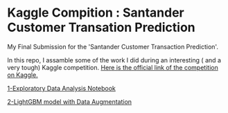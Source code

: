 # Kaggle Compition : Santander Customer Transation Prediction
My Final Submission for the 'Santander Customer Transaction Prediction'. 

In this repo, I assamble some of the work I did during an interesting ( and a very tough) Kaggle competition.
[Here is the official link of the competition on Kaggle.](https://www.kaggle.com/c/santander-customer-transaction-prediction)

[1-Exploratory Data Analysis Notebook](/EDA_Santander_Customer_Transation_Prediction_Wajdi_V011.ipynb)


[2-LightGBM model with Data Augmentation](Wajdi_Santander_Customer_Transation_Prediction_Code_V09.ipynb)
